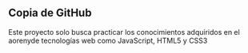 ## Copia de GitHub

Este proyecto solo busca practicar los conocimientos adquiridos en el aorenyde tecnologías web como JavaScript, HTML5 y CSS3 
